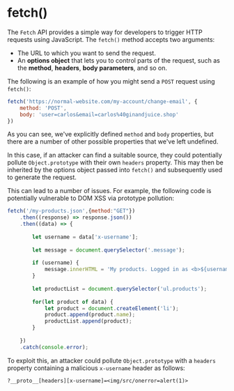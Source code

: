 # fetch()

The `Fetch` API provides a simple way for developers to trigger HTTP requests using JavaScript. The `fetch()` method accepts two arguments:

* The URL to which you want to send the request.
* An **options object** that lets you to control parts of the request, such as the **method**, **headers**, **body parameters**, and so on.

The following is an example of how you might send a `POST` request using `fetch()`:

```js
fetch('https://normal-website.com/my-account/change-email', { 
	method: 'POST', 
	body: 'user=carlos&email=carlos%40ginandjuice.shop' 
})
```

As you can see, we've explicitly defined `method` and `body` properties, but there are a number of other possible properties that we've left undefined.

In this case, if an attacker can find a suitable source, they could potentially pollute `Object.prototype` with their own `headers` property. This may then be inherited by the options object passed into `fetch()` and subsequently used to generate the request.

This can lead to a number of issues. For example, the following code is potentially vulnerable to DOM XSS via prototype pollution:

```js
fetch('/my-products.json',{method:"GET"})
	.then((response) => response.json())
	.then((data) => {
	
		let username = data['x-username'];
		
		let message = document.querySelector('.message');
		
		if (username) {
			message.innerHTML = 'My products. Logged in as <b>${username}</b>`;
		}
		
		let productList = document.querySelector('ul.products');
		
		for(let product of data) {
			let product = document.createElement('li');
			product.append(product.name);
			productList.append(product);
		}
		
	})
	.catch(console.error);
```

To exploit this, an attacker could pollute `Object.prototype` with a `headers` property containing a malicious `x-username` header as follows:

```
?__proto__[headers][x-username]=<img/src/onerror=alert(1)>
```
